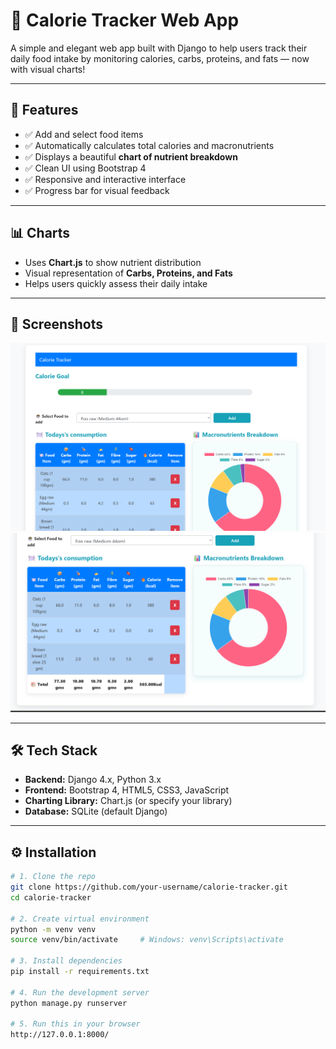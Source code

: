 # 🥗 Calorie Tracker Web App

A simple and elegant web app built with Django to help users track their daily food intake by monitoring calories, carbs, proteins, and fats — now with visual charts!

---

## 🚀 Features

- ✅ Add and select food items
- ✅ Automatically calculates total calories and macronutrients
- ✅ Displays a beautiful **chart of nutrient breakdown**
- ✅ Clean UI using Bootstrap 4
- ✅ Responsive and interactive interface
- ✅ Progress bar for visual feedback

---

## 📊 Charts

- Uses **Chart.js**  to show nutrient distribution
- Visual representation of **Carbs, Proteins, and Fats**
- Helps users quickly assess their daily intake

---

## 📸 Screenshots

![app view](images/screenshot17.png)
![table and chart view](images/screenshot18.png)


---

## 🛠️ Tech Stack

- **Backend:** Django 4.x, Python 3.x
- **Frontend:** Bootstrap 4, HTML5, CSS3, JavaScript
- **Charting Library:** Chart.js (or specify your library)
- **Database:** SQLite (default Django)

---

## ⚙️ Installation

```bash
# 1. Clone the repo
git clone https://github.com/your-username/calorie-tracker.git
cd calorie-tracker

# 2. Create virtual environment
python -m venv venv
source venv/bin/activate     # Windows: venv\Scripts\activate

# 3. Install dependencies
pip install -r requirements.txt

# 4. Run the development server
python manage.py runserver

# 5. Run this in your browser
http://127.0.0.1:8000/ 
